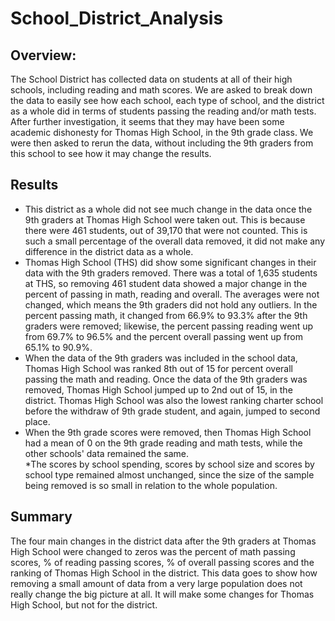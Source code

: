 # School_District_Analysis

## Overview:

The School District has collected data on students at all of their high schools, including reading and math scores.  We are asked to break down the data to easily see how each school, each type of school, and the district as a whole did in terms of students passing the reading and/or math tests.  After further investigation, it seems that they may have been some academic dishonesty for Thomas High School, in the 9th grade class.  We were then asked to rerun the data, without including the 9th graders from this school to see how it may change the results.  

## Results
* This district as a whole did not see much change in the data once the 9th graders at Thomas High School were taken out.  This is because there were 461 students, out of 39,170 that were not counted.  This is such a small percentage of the overall data removed, it did not make any difference in the district data as a whole.  
* Thomas High School (THS) did show some significant changes in their data with the 9th graders removed.  There was a total of 1,635 students at THS, so removing 461 student data showed a major change in the percent of passing in math, reading and overall.  The averages were not changed, which means the 9th graders did not hold any outliers.  In the percent passing math, it changed from 66.9% to 93.3% after the 9th graders were removed; likewise, the percent passing reading went up from 69.7% to 96.5% and the percent overall passing went up from 65.1% to 90.9%. 
* When the data of the 9th graders was included in the school data, Thomas High School was ranked 8th out of 15 for percent overall passing the math and reading.  Once the data of the 9th graders was removed, Thomas High School jumped up to 2nd out of 15, in the district.  Thomas High School was also the lowest ranking charter school before the withdraw of 9th grade student, and again, jumped to second place.  
* When the 9th grade scores were removed, then Thomas High School had a mean of 0 on the 9th grade reading and math tests, while the other schools' data remained the same.  
*The scores by school spending, scores by school size and scores by school type remained almost unchanged, since the size of the sample being removed is so small in relation to the whole population.  

## Summary
The four main changes in the district data after the 9th graders at Thomas High School were changed to zeros was the percent of math passing scores, % of reading passing scores, % of overall passing scores and the ranking of Thomas High School in the district.  This data goes to show how removing a small amount of data from a very large population does not really change the big picture at all.  It will make some changes for Thomas High School, but not for the district.  
